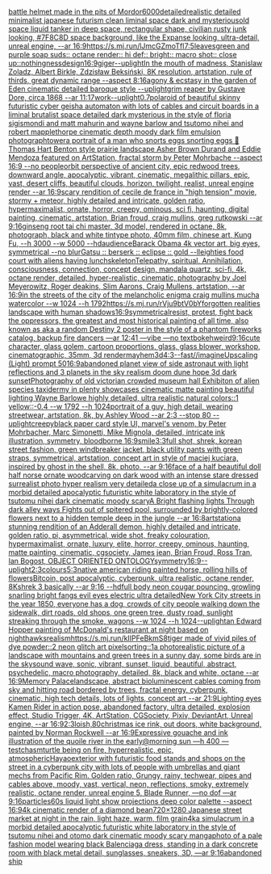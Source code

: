 [battle helmet made in the pits of Mordor](https://www.ebank.nz/aiartgenerator?category=battle%20helmet%20made%20in%20the%20pits%20of%20Mordor)[6000](https://www.ebank.nz/aiartgenerator?category=6000)[detailed](https://www.ebank.nz/aiartgenerator?category=detailed)[realistic detailed minimalist japanese futurism clean liminal space dark and mysterious](https://www.ebank.nz/aiartgenerator?category=realistic%20detailed%20minimalist%20japanese%20futurism%20clean%20liminal%20space%20dark%20and%20mysterious)[old space liquid tanker in deep space, rectangular shape, civilian rusty junk looking, #7F8C8D space background, like the Expanse looking, ultra-detail, unreal engine, --ar 16:9](https://www.ebank.nz/aiartgenerator?category=old%20space%20liquid%20tanker%20in%20deep%20space%2C%20rectangular%20shape%2C%20civilian%20rusty%20junk%20looking%2C%20%237F8C8D%20space%20background%2C%20like%20the%20Expanse%20looking%2C%20ultra-detail%2C%20unreal%20engine%2C%20--ar%2016%3A9)[<https://s.mj.run/lJmcGZmoTfI>](https://www.ebank.nz/aiartgenerator?category=%3Chttps%3A//s.mj.run/lJmcGZmoTfI%3E)[7:5](https://www.ebank.nz/aiartgenerator?category=7%3A5)[leaves](https://www.ebank.nz/aiartgenerator?category=leaves)[green and purple soap suds:: octane render:: hi def:: bright:: macro shot:: close up::](https://www.ebank.nz/aiartgenerator?category=green%20and%20purple%20soap%20suds%3A%3A%20octane%20render%3A%3A%20hi%20def%3A%3A%20bright%3A%3A%20macro%20shot%3A%3A%20close%20up%3A%3A)[nothingness](https://www.ebank.nz/aiartgenerator?category=nothingness)[design](https://www.ebank.nz/aiartgenerator?category=design)[16:9](https://www.ebank.nz/aiartgenerator?category=16%3A9)[giger](https://www.ebank.nz/aiartgenerator?category=giger)[--uplight](https://www.ebank.nz/aiartgenerator?category=--uplight)[In the mouth of madness, Stanislaw Zoladz, Albert Birkle, Zdzisław Beksiński, 8K resolution, artstation, rule of thirds, great dynamic range --aspect 8:16](https://www.ebank.nz/aiartgenerator?category=In%20the%20mouth%20of%20madness%2C%20Stanislaw%20Zoladz%2C%20Albert%20Birkle%2C%20Zdzis%C5%82aw%20Beksi%C5%84ski%2C%208K%20resolution%2C%20artstation%2C%20rule%20of%20thirds%2C%20great%20dynamic%20range%20--aspect%208%3A16)[agony & ecstasy in the garden of Eden cinematic detailed baroque style --uplight](https://www.ebank.nz/aiartgenerator?category=agony%20%26%20ecstasy%20in%20the%20garden%20of%20Eden%20cinematic%20detailed%20baroque%20style%20--uplight)[grim reaper by Gustave Dore, circa 1868 --ar 11:17](https://www.ebank.nz/aiartgenerator?category=grim%20reaper%20by%20Gustave%20Dore%2C%20circa%201868%20--ar%2011%3A17)[work](https://www.ebank.nz/aiartgenerator?category=work)[--uplight](https://www.ebank.nz/aiartgenerator?category=--uplight)[0.7](https://www.ebank.nz/aiartgenerator?category=0.7)[polaroid of beautiful skinny futuristic cyber geisha automaton with lots of cables and circuit boards in a liminal brutalist space detailed dark mysterious in the style of floria sigismondi and matt mahurin and wayne barlow and tsutomo nihei and robert mapplethorpe cinematic depth moody dark film emulsion photograph](https://www.ebank.nz/aiartgenerator?category=polaroid%20of%20beautiful%20skinny%20futuristic%20cyber%20geisha%20automaton%20with%20lots%20of%20cables%20and%20circuit%20boards%20in%20a%20liminal%20brutalist%20space%20detailed%20dark%20mysterious%20in%20the%20style%20of%20floria%20sigismondi%20and%20matt%20mahurin%20and%20wayne%20barlow%20and%20tsutomo%20nihei%20and%20robert%20mapplethorpe%20cinematic%20depth%20moody%20dark%20film%20emulsion%20photograph)[tower](https://www.ebank.nz/aiartgenerator?category=tower)[a portrait of a man who snorts eggs snorting eggs 🥚](https://www.ebank.nz/aiartgenerator?category=a%20portrait%20of%20a%20man%20who%20snorts%20eggs%20snorting%20eggs%20%F0%9F%A5%9A)[Thomas Hart Benton style  prairie landscape Asher Brown Durand and Eddie Mendoza featured on ArtStation, fractal storm by Peter Mohrbache --aspect 16:9 --no people](https://www.ebank.nz/aiartgenerator?category=Thomas%20Hart%20Benton%20style%20%20prairie%20landscape%20Asher%20Brown%20Durand%20and%20Eddie%20Mendoza%20featured%20on%20ArtStation%2C%20fractal%20storm%20by%20Peter%20Mohrbache%20--aspect%2016%3A9%20--no%20people)[orbit perspective of ancient city, epic redwood trees, downward angle, apocalyptic, vibrant, cinematic, megalithic pillars, epic, vast, desert cliffs, beautiful clouds, horizon, twilight, realist, unreal engine render --ar 16:9](https://www.ebank.nz/aiartgenerator?category=orbit%20perspective%20of%20ancient%20city%2C%20epic%20redwood%20trees%2C%20downward%20angle%2C%20apocalyptic%2C%20vibrant%2C%20cinematic%2C%20megalithic%20pillars%2C%20epic%2C%20vast%2C%20desert%20cliffs%2C%20beautiful%20clouds%2C%20horizon%2C%20twilight%2C%20realist%2C%20unreal%20engine%20render%20--ar%2016%3A9)[scary rendition of cecile de france in "high tension" movie, stormy + meteor, highly detailed and intricate, golden ratio, hypermaximalist, ornate, horror, creepy, ominous, sci fi, haunting, digital painting, cinematic, artstation, Brian froud, craig mullins, greg rutkowski --ar 9:16](https://www.ebank.nz/aiartgenerator?category=scary%20rendition%20of%20cecile%20de%20france%20in%20%22high%20tension%22%20movie%2C%20stormy%20%2B%20meteor%2C%20highly%20detailed%20and%20intricate%2C%20golden%20ratio%2C%20hypermaximalist%2C%20ornate%2C%20horror%2C%20creepy%2C%20ominous%2C%20sci%20fi%2C%20haunting%2C%20digital%20painting%2C%20cinematic%2C%20artstation%2C%20Brian%20froud%2C%20craig%20mullins%2C%20greg%20rutkowski%20--ar%209%3A16)[ginseng root tai chi master, 3d model, rendered in octane, 8k, photograph, black and white tintype photo, 40mm film, chinese art, Kung Fu, --h 3000 --w 5000 --hd](https://www.ebank.nz/aiartgenerator?category=ginseng%20root%20tai%20chi%20master%2C%203d%20model%2C%20rendered%20in%20octane%2C%208k%2C%20photograph%2C%20black%20and%20white%20tintype%20photo%2C%2040mm%20film%2C%20chinese%20art%2C%20Kung%20Fu%2C%20--h%203000%20--w%205000%20--hd)[audience](https://www.ebank.nz/aiartgenerator?category=audience)[Barack Obama 4k vector art, big eyes, symmetrical --no blur](https://www.ebank.nz/aiartgenerator?category=Barack%20Obama%204k%20vector%20art%2C%20big%20eyes%2C%20symmetrical%20--no%20blur)[Gatsu :: berserk :: eclipse :: gold --ll](https://www.ebank.nz/aiartgenerator?category=Gatsu%20%3A%3A%20berserk%20%3A%3A%20eclipse%20%3A%3A%20gold%20--ll)[eighties food court with aliens having lunch](https://www.ebank.nz/aiartgenerator?category=eighties%20food%20court%20with%20aliens%20having%20lunch)[skeleton](https://www.ebank.nz/aiartgenerator?category=skeleton)[Telepathy, spiritual, Annihilation, consciousness, connection, concept design, mandala quartz, sci-fi, 4k, octane render, detailed, hyper-realistic, cinematic, photography by Joel Meyerowitz, Roger deakins, Slim Aarons, Craig Mullens, artstation, --ar 16:9](https://www.ebank.nz/aiartgenerator?category=Telepathy%2C%20spiritual%2C%20Annihilation%2C%20consciousness%2C%20connection%2C%20concept%20design%2C%20mandala%20quartz%2C%20sci-fi%2C%204k%2C%20octane%20render%2C%20detailed%2C%20hyper-realistic%2C%20cinematic%2C%20photography%20by%20Joel%20Meyerowitz%2C%20Roger%20deakins%2C%20Slim%20Aarons%2C%20Craig%20Mullens%2C%20artstation%2C%20--ar%2016%3A9)[in the streets of the city of the melancholic enigma craig mullins mucha watercolor --w 1024 --h 1792](https://www.ebank.nz/aiartgenerator?category=in%20the%20streets%20of%20the%20city%20of%20the%20melancholic%20enigma%20craig%20mullins%20mucha%20watercolor%20--w%201024%20--h%201792)[<https://s.mj.run/rVju9btV0bY>](https://www.ebank.nz/aiartgenerator?category=%3Chttps%3A//s.mj.run/rVju9btV0bY%3E)[forgotten realities landscape with human shadows](https://www.ebank.nz/aiartgenerator?category=forgotten%20realities%20landscape%20with%20human%20shadows)[16:9](https://www.ebank.nz/aiartgenerator?category=16%3A9)[symmetrical](https://www.ebank.nz/aiartgenerator?category=symmetrical)[resist, protest, fight back the oppressors, the greatest and most historical painting of all time, also known as aka a random Destiny 2 poster in the style of a phantom fireworks catalog, backup fire dancers —ar 12:41 —vibe —no text](https://www.ebank.nz/aiartgenerator?category=resist%2C%20protest%2C%20fight%20back%20the%20oppressors%2C%20the%20greatest%20and%20most%20historical%20painting%20of%20all%20time%2C%20also%20known%20as%20aka%20a%20random%20Destiny%202%20poster%20in%20the%20style%20of%20a%20phantom%20fireworks%20catalog%2C%20backup%20fire%20dancers%20%E2%80%94ar%2012%3A41%20%E2%80%94vibe%20%E2%80%94no%20text)[bokeh](https://www.ebank.nz/aiartgenerator?category=bokeh)[weird](https://www.ebank.nz/aiartgenerator?category=weird)[9:16](https://www.ebank.nz/aiartgenerator?category=9%3A16)[cute character, glass golem, cartoon proportions, glass, glass blower, workshop, cinematographic, 35mm, 3d render](https://www.ebank.nz/aiartgenerator?category=cute%20character%2C%20glass%20golem%2C%20cartoon%20proportions%2C%20glass%2C%20glass%20blower%2C%20workshop%2C%20cinematographic%2C%2035mm%2C%203d%20render)[mayhem](https://www.ebank.nz/aiartgenerator?category=mayhem)[3d](https://www.ebank.nz/aiartgenerator?category=3d)[4:3](https://www.ebank.nz/aiartgenerator?category=4%3A3)[--fast](https://www.ebank.nz/aiartgenerator?category=--fast)[//imagineUpscaling (Light) prompt 50](https://www.ebank.nz/aiartgenerator?category=//imagineUpscaling%20%28Light%29%20prompt%2050)[16:9](https://www.ebank.nz/aiartgenerator?category=16%3A9)[abandoned planet view of side astronaut with light reflections and 3 planets in the sky realism doom dune hope 3d dark sunset](https://www.ebank.nz/aiartgenerator?category=abandoned%20planet%20view%20of%20side%20astronaut%20with%20light%20reflections%20and%203%20planets%20in%20the%20sky%20realism%20doom%20dune%20hope%203d%20dark%20sunset)[Photography of old victorian crowded museum hall Exhibiton of alien species taxidermy in plenty showcases cinematic matte painting beautiful lighting Wayne Barlowe highly detailed, ultra realistic natural colors::1 yellow::-0.4 --w 1792 --h 1024](https://www.ebank.nz/aiartgenerator?category=Photography%20of%20old%20victorian%20crowded%20museum%20hall%20Exhibiton%20of%20alien%20species%20taxidermy%20in%20plenty%20showcases%20cinematic%20matte%20painting%20beautiful%20lighting%20Wayne%20Barlowe%20highly%20detailed%2C%20ultra%20realistic%20natural%20colors%3A%3A1%20yellow%3A%3A-0.4%20--w%201792%20--h%201024)[portrait of a guy, high detail, wearing streetwear, artstation, 8k, by Ashley Wood --ar 2:3 --stop 80 --uplight](https://www.ebank.nz/aiartgenerator?category=portrait%20of%20a%20guy%2C%20high%20detail%2C%20wearing%20streetwear%2C%20artstation%2C%208k%2C%20by%20Ashley%20Wood%20--ar%202%3A3%20--stop%2080%20--uplight)[creepy](https://www.ebank.nz/aiartgenerator?category=creepy)[black paper card style UI, marvel's venom, by Peter Mohrbacher, Marc Simonetti, Mike Mignola, detailed, intricate ink illustration, symmetry, bloodborne 16:9](https://www.ebank.nz/aiartgenerator?category=black%20paper%20card%20style%20UI%2C%20marvel%27s%20venom%2C%20by%20Peter%20Mohrbacher%2C%20Marc%20Simonetti%2C%20Mike%20Mignola%2C%20detailed%2C%20intricate%20ink%20illustration%2C%20symmetry%2C%20bloodborne%2016%3A9)[smile](https://www.ebank.nz/aiartgenerator?category=smile)[3:3](https://www.ebank.nz/aiartgenerator?category=3%3A3)[full shot, shrek, korean street fashion, green windbreaker jacket,  black utility pants with green straps, symmetrical, artstation, concept art in style of maciej kuciara,  inspired by ghost in the shell, 8k, photo, --ar 9:16](https://www.ebank.nz/aiartgenerator?category=full%20shot%2C%20shrek%2C%20korean%20street%20fashion%2C%20green%20windbreaker%20jacket%2C%20%20black%20utility%20pants%20with%20green%20straps%2C%20symmetrical%2C%20artstation%2C%20concept%20art%20in%20style%20of%20maciej%20kuciara%2C%20%20inspired%20by%20ghost%20in%20the%20shell%2C%208k%2C%20photo%2C%20--ar%209%3A16)[face of a half beautiful doll half norse ornate woodcarving on dark wood with an intense stare dressed  surrealist photo hyper realism very detailed](https://www.ebank.nz/aiartgenerator?category=face%20of%20a%20half%20beautiful%20doll%20half%20norse%20ornate%20woodcarving%20on%20dark%20wood%20with%20an%20intense%20stare%20dressed%20%20surrealist%20photo%20hyper%20realism%20very%20detailed)[a close up of a simulacrum in a morbid detailed apocalyptic futuristic white laboratory in the style of tsutomu nihei dark cinematic moody scary](https://www.ebank.nz/aiartgenerator?category=a%20close%20up%20of%20a%20simulacrum%20in%20a%20morbid%20detailed%20apocalyptic%20futuristic%20white%20laboratory%20in%20the%20style%20of%20tsutomu%20nihei%20dark%20cinematic%20moody%20scary)[A Bright flashing lights Through dark alley ways Fights out of spitered pool, surrounded by brightly-colored flowers next to a hidden temple deep in the jungle --ar 16:8](https://www.ebank.nz/aiartgenerator?category=A%20Bright%20flashing%20lights%20Through%20dark%20alley%20ways%20Fights%20out%20of%20spitered%20pool%2C%20surrounded%20by%20brightly-colored%20flowers%20next%20to%20a%20hidden%20temple%20deep%20in%20the%20jungle%20--ar%2016%3A8)[artstation](https://www.ebank.nz/aiartgenerator?category=artstation)[a stunning rendition of an  Adderall demon, highly detailed and intricate, golden ratio, pi, asymmetrical, wide shot, freaky colouration, hypermaximalist, ornate, luxury, elite, horror, creepy, ominous, haunting, matte painting, cinematic, cgsociety, James jean, Brian Froud, Ross Tran, Ian Bogost, OBJECT ORIENTED ONTOLOGY](https://www.ebank.nz/aiartgenerator?category=a%20stunning%20rendition%20of%20an%20%20Adderall%20demon%2C%20highly%20detailed%20and%20intricate%2C%20golden%20ratio%2C%20pi%2C%20asymmetrical%2C%20wide%20shot%2C%20freaky%20colouration%2C%20hypermaximalist%2C%20ornate%2C%20luxury%2C%20elite%2C%20horror%2C%20creepy%2C%20ominous%2C%20haunting%2C%20matte%20painting%2C%20cinematic%2C%20cgsociety%2C%20James%20jean%2C%20Brian%20Froud%2C%20Ross%20Tran%2C%20Ian%20Bogost%2C%20OBJECT%20ORIENTED%20ONTOLOGY)[symmetry](https://www.ebank.nz/aiartgenerator?category=symmetry)[16:9](https://www.ebank.nz/aiartgenerator?category=16%3A9)[--uplight](https://www.ebank.nz/aiartgenerator?category=--uplight)[2:3](https://www.ebank.nz/aiartgenerator?category=2%3A3)[colours](https://www.ebank.nz/aiartgenerator?category=colours)[5:3](https://www.ebank.nz/aiartgenerator?category=5%3A3)[native american riding painted horse, rolling hills of flowers](https://www.ebank.nz/aiartgenerator?category=native%20american%20riding%20painted%20horse%2C%20rolling%20hills%20of%20flowers)[Bitcoin, post apocalyptic, cyberpunk, ultra realistic, octane render, 8K](https://www.ebank.nz/aiartgenerator?category=Bitcoin%2C%20post%20apocalyptic%2C%20cyberpunk%2C%20ultra%20realistic%2C%20octane%20render%2C%208K)[shrek 3 basically --ar 9:16 --hd](https://www.ebank.nz/aiartgenerator?category=shrek%203%20basically%20--ar%209%3A16%20--hd)[full body neon cougar pouncing, growling snarling bright fangs evil eyes electric ultra detailed](https://www.ebank.nz/aiartgenerator?category=full%20body%20neon%20cougar%20pouncing%2C%20growling%20snarling%20bright%20fangs%20evil%20eyes%20electric%20ultra%20detailed)[New York City streets in the year 1850, everyone has a dog, crowds of city people walking down the sidewalk, dirt roads, old shops, one green tree, dusty road, sunlight streaking through the smoke, wagons  --w 1024 --h 1024](https://www.ebank.nz/aiartgenerator?category=New%20York%20City%20streets%20in%20the%20year%201850%2C%20everyone%20has%20a%20dog%2C%20crowds%20of%20city%20people%20walking%20down%20the%20sidewalk%2C%20dirt%20roads%2C%20old%20shops%2C%20one%20green%20tree%2C%20dusty%20road%2C%20sunlight%20streaking%20through%20the%20smoke%2C%20wagons%20%20--w%201024%20--h%201024)[--uplight](https://www.ebank.nz/aiartgenerator?category=--uplight)[an Edward Hopper painting of McDonald's restaurant at night based on nighthawks](https://www.ebank.nz/aiartgenerator?category=an%20Edward%20Hopper%20painting%20of%20McDonald%27s%20restaurant%20at%20night%20based%20on%20nighthawks)[realism](https://www.ebank.nz/aiartgenerator?category=realism)[<https://s.mj.run/kIIPFeBkmS8>](https://www.ebank.nz/aiartgenerator?category=%3Chttps%3A//s.mj.run/kIIPFeBkmS8%3E)[tiger made of vivid piles of dye powder::2 neon glitch art pixelsorting::1](https://www.ebank.nz/aiartgenerator?category=tiger%20made%20of%20vivid%20piles%20of%20dye%20powder%3A%3A2%20neon%20glitch%20art%20pixelsorting%3A%3A1)[a photorealistic picture of a landscape with mountains and green trees in a sunny day, some birds are in the sky](https://www.ebank.nz/aiartgenerator?category=a%20photorealistic%20picture%20of%20a%20landscape%20with%20mountains%20and%20green%20trees%20in%20a%20sunny%20day%2C%20some%20birds%20are%20in%20the%20sky)[sound wave, sonic, vibrant, sunset, liquid, beautiful, abstract, psychedelic, macro photography, detailed, 8k, black and white, octane --ar 16:9](https://www.ebank.nz/aiartgenerator?category=sound%20wave%2C%20sonic%2C%20vibrant%2C%20sunset%2C%20liquid%2C%20beautiful%2C%20abstract%2C%20psychedelic%2C%20macro%20photography%2C%20detailed%2C%208k%2C%20black%20and%20white%2C%20octane%20--ar%2016%3A9)[Memory Palace](https://www.ebank.nz/aiartgenerator?category=Memory%20Palace)[landscape, abstract bioluminescent cables coming from sky and hitting road bordered by trees, fractal energy, cyberpunk, cinematic, high tech details,  lots of lights, concept art --ar 21:9](https://www.ebank.nz/aiartgenerator?category=landscape%2C%20abstract%20bioluminescent%20cables%20coming%20from%20sky%20and%20hitting%20road%20bordered%20by%20trees%2C%20fractal%20energy%2C%20cyberpunk%2C%20cinematic%2C%20high%20tech%20details%2C%20%20lots%20of%20lights%2C%20concept%20art%20--ar%2021%3A9)[Lighting eyes Kamen Rider in action pose, abandoned factory, ultra detailed, explosion effect, Studio Trigger, 4K, ArtStation, CGSociety, Pixiv, DeviantArt, Unreal engine, --ar 16:9](https://www.ebank.nz/aiartgenerator?category=Lighting%20eyes%20Kamen%20Rider%20in%20action%20pose%2C%20abandoned%20factory%2C%20ultra%20detailed%2C%20explosion%20effect%2C%20Studio%20Trigger%2C%204K%2C%20ArtStation%2C%20CGSociety%2C%20Pixiv%2C%20DeviantArt%2C%20Unreal%20engine%2C%20--ar%2016%3A9)[2:3](https://www.ebank.nz/aiartgenerator?category=2%3A3)[loish,](https://www.ebank.nz/aiartgenerator?category=loish%2C)[80](https://www.ebank.nz/aiartgenerator?category=80)[christmas ice rink, out doors, white background, painted by Norman Rockwell --ar 16:9](https://www.ebank.nz/aiartgenerator?category=christmas%20ice%20rink%2C%20out%20doors%2C%20white%20background%2C%20painted%20by%20Norman%20Rockwell%20--ar%2016%3A9)[Expressive gouache and ink illustration of the quoile river in the early@morning sun —h 400 —test](https://www.ebank.nz/aiartgenerator?category=Expressive%20gouache%20and%20ink%20illustration%20of%20the%20quoile%20river%20in%20the%20early%40morning%20sun%20%E2%80%94h%20400%20%E2%80%94test)[chasm](https://www.ebank.nz/aiartgenerator?category=chasm)[turtle being on fire, hyperrealistic, epic, atmospheric](https://www.ebank.nz/aiartgenerator?category=turtle%20being%20on%20fire%2C%20hyperrealistic%2C%20epic%2C%20atmospheric)[Hayao](https://www.ebank.nz/aiartgenerator?category=Hayao)[exterior with futuristic food stands and shops on the street in a cyberpunk city with lots of people with umbrellas and giant mechs from Pacific Rim. Golden ratio, Grungy, rainy, techwear, pipes and cables above, moody, vast, vertical, neon, reflections, smoky, extremely realistic, octane render, unreal engine 5, Blade Runner, —no dof —ar 9:16](https://www.ebank.nz/aiartgenerator?category=exterior%20with%20futuristic%20food%20stands%20and%20shops%20on%20the%20street%20in%20a%20cyberpunk%20city%20with%20lots%20of%20people%20with%20umbrellas%20and%20giant%20mechs%20from%20Pacific%20Rim.%20Golden%20ratio%2C%20Grungy%2C%20rainy%2C%20techwear%2C%20pipes%20and%20cables%20above%2C%20moody%2C%20vast%2C%20vertical%2C%20neon%2C%20reflections%2C%20smoky%2C%20extremely%20realistic%2C%20octane%20render%2C%20unreal%20engine%205%2C%20Blade%20Runner%2C%20%E2%80%94no%20dof%20%E2%80%94ar%209%3A16)[particles](https://www.ebank.nz/aiartgenerator?category=particles)[60s liquid light show projections deep color palette --aspect 16:9](https://www.ebank.nz/aiartgenerator?category=60s%20liquid%20light%20show%20projections%20deep%20color%20palette%20--aspect%2016%3A9)[4k cinematic render of a diamond bean](https://www.ebank.nz/aiartgenerator?category=4k%20cinematic%20render%20of%20a%20diamond%20bean)[720×1280 Japanese street market at night in the rain, light haze, warm, film grain](https://www.ebank.nz/aiartgenerator?category=720%C3%971280%20Japanese%20street%20market%20at%20night%20in%20the%20rain%2C%20light%20haze%2C%20warm%2C%20film%20grain)[4k](https://www.ebank.nz/aiartgenerator?category=4k)[a simulacrum in a morbid detailed apocalyptic futuristic white laboratory in the style of tsutomu nihei and otomo dark cinematic moody scary manga](https://www.ebank.nz/aiartgenerator?category=a%20simulacrum%20in%20a%20morbid%20detailed%20apocalyptic%20futuristic%20white%20laboratory%20in%20the%20style%20of%20tsutomu%20nihei%20and%20otomo%20dark%20cinematic%20moody%20scary%20manga)[photo of a pale fashion model wearing black Balenciaga dress, standing in a dark concrete room with black metal detail, sunglasses, sneakers, 3D, —ar 9:16](https://www.ebank.nz/aiartgenerator?category=photo%20of%20a%20pale%20fashion%20model%20wearing%20black%20Balenciaga%20dress%2C%20standing%20in%20a%20dark%20concrete%20room%20with%20black%20metal%20detail%2C%20sunglasses%2C%20sneakers%2C%203D%2C%20%E2%80%94ar%209%3A16)[abandoned ship](https://www.ebank.nz/aiartgenerator?category=abandoned%20ship)